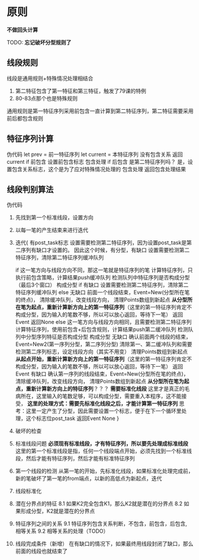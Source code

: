 # 原则

**不做回头计算**

TODO:
  **忘记破坏分型规则了**

## 线段规则

线段是通用规则+特殊情况处理相结合

1. 第二特征包含了第一特征和第三特征，触发了79课的特例
2. 80-83点那个也是特殊规则

通用规则是第一特征序列采用前包含一直计算到第二特征序列，第二特征需要采用前后都包含规则

## 特征序列计算

伪代码
    let prev = 前一特征序列
    let current = 本特征序列
    没有包含关系
        返回current
    if 前包含
        设置前包含标志
        包含处理
    if 后包含
        是第二特征序列吗？
            是，设置包含关系标志，这个是为了应对特殊情况处理的
            包含处理
    返回包含处理结果

## 线段判别算法

伪代码

1. 先找到第一个标准线段，设置方向
2. 以每一笔的产生结束来进行迭代
3. 迭代{
    有post_task标志
        设置需要检测第二特征序列，因为设置post_task是第二序列有缺口才设置的。
        因此这个时候，有分型，有缺口
            设置需要检测第二特征序列，清除第二特征序列缓冲队列

    if 这一笔方向与线段方向不同，那这一笔就是特征序列的笔
        计算特征序列，只执行前包含策略，计算结果push缓冲队列
        检测队列中特征序列是否构成分型（最后3个窗口）
        构成分型
            if 有缺口
                设置需要检测第二特征序列，清除第二特征序列缓冲队列
            else 无缺口
                前面一个线段结束，Event=New(分型所在笔的终点)，
                清除缓冲队列，改变线段方向，
                清理Points数组到新起点
                **从分型所在笔为起点，重新计算新方向上的第一特征序列**（这里的第一特征序列肯定不构成分型，因为输入的笔数不够，所以可以放心返回，等待下一笔）
                返回Event
        返回None
    else 这一笔方向与线段方向相同，且需要检测第二特征序列
        计算特征序列，使用前包含+后包含规则，计算结果push第二缓冲队列
        检测队列中分型序列特征是否构成分型
        构成分型
            无缺口
                确认前面两个线段的结束，Event=New2(第一序列分型，第二序列分型)
                清除第一、第二缓冲队列和需要检测第二序列标志，设定线段方向（其实不用变）
                清理Points数组到新起点
                **从起点开始，重新计算新方向上的第一特征序列**（这里的第一特征序列肯定不构成分型，因为输入的笔数不够，所以可以放心返回，等待下一笔）
                返回Event
            有缺口
                确认第一序列的线段结束，Event=New(分型所在笔的终点)，
                清除缓冲队列，改变线段方向，
                清理Points数组到新起点
                **从分型所在笔为起点，重新计算新方向上的特征序列**？？？
                **需要标准化线段**
                这里才是真正的毛病所在，这里输入的笔数足够，可以构成分型，需要重入本程序，这不能接受，
                **这里的处理方式：需要先标准化线段之后，才能计算第一特征序列**
                思考：这里一定产生了分型，因此需要设置一个标志，便于在下一个循环里处理，这个标志位post_task
                返回Event
    None
}

4. 破坏的检查

5. 标准线段问题
    **必须现有标准线段，才有特征序列，所以要先处理成标准线段**
    这里的第一个标准线段是指，任何一个线段端点开始，必须先找到一个标准线段，然后才能有特征序列，然后才能有标准特征序列

6. 第一个线段的检测
    从第一笔的开始，先标准化线段，如果标准化处理完成前，新的笔破坏了第一笔的from端点，以新的高低点为新起点，迭代

7. 线段标准化

8. 潜在分界点的特征
   8.1 如果K2完全包含K1，那么K2就是潜在的分界点
   8.2 如果形成分型，K2就是潜在的分界点

9. 特征序列之间的关系
    9.1 特征序列包含关系判断，不包含，前包含，后包含, 相等关系
    9.2 相等关系的处理（TODO）

10. 线段完成条件（新增）
    在有缺口的情况下，如果最终用线段封闭了缺口，那么前面的线段也就结束了